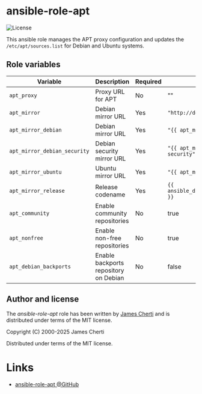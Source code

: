 # ansible-role-apt
![License](https://img.shields.io/github/license/jamescherti/ansible-role-apt)

This ansible role manages the APT proxy configuration and updates the `/etc/apt/sources.list` for Debian and Ubuntu systems.

## Role variables

| Variable                     | Description                           | Required | Default                              |
|------------------------------|---------------------------------------|----------|--------------------------------------|
| `apt_proxy`                  | Proxy URL for APT                     | No       | ""                                   |
| `apt_mirror`                 | Debian mirror URL                     | Yes      | `"http://deb.debian.org"`            |
| `apt_mirror_debian`          | Debian mirror URL                     | Yes      | `"{{ apt_mirror }}/debian"`          |
| `apt_mirror_debian_security` | Debian security mirror URL            | Yes      | `"{{ apt_mirror }}/debian-security"` |
| `apt_mirror_ubuntu`          | Ubuntu mirror URL                     | Yes      | `"{{ apt_mirror }}/ubuntu"`          |
| `apt_mirror_release`         | Release codename                      | Yes      | `{{ ansible_distribution_release }}` |
| `apt_community`              | Enable community repositories         | No       | true                                 |
| `apt_nonfree`                | Enable non-free repositories          | No       | true                                 |
| `apt_debian_backports`       | Enable backports repository on Debian | No       | false                                |

## Author and license

The *ansible-role-apt* role has been written by [James Cherti](https://www.jamescherti.com/) and is distributed under terms of the MIT license.

Copyright (C) 2000-2025 James Cherti

Distributed under terms of the MIT license.

# Links

- [ansible-role-apt @GitHub](https://github.com/jamescherti/ansible-role-apt)
